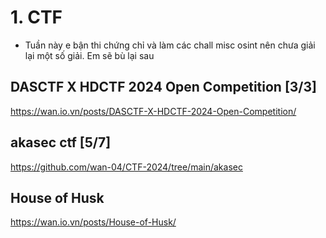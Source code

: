 # 1. CTF
- Tuần này e bận thi chứng chỉ và làm các chall misc osint nên chưa giải lại một số giải. Em sẽ bù lại sau
## DASCTF X HDCTF 2024 Open Competition [3/3]
https://wan.io.vn/posts/DASCTF-X-HDCTF-2024-Open-Competition/
## akasec ctf [5/7]
https://github.com/wan-04/CTF-2024/tree/main/akasec
## House of Husk
https://wan.io.vn/posts/House-of-Husk/

